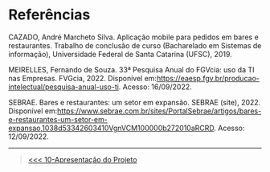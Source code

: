 # Referências

CAZADO, André Marcheto Silva. Aplicação mobile para pedidos em bares e restaurantes. Trabalho de conclusão de curso (Bacharelado em Sistemas de informação), Universidade Federal de Santa Catarina (UFSC), 2019. 

MEIRELLES, Fernando de Souza. 33ª Pesquisa Anual do FGVcia: uso da TI nas Empresas. FVGcia, 2022. Disponível em:https://eaesp.fgv.br/producao-intelectual/pesquisa-anual-uso-ti. Acesso: 16/09/2022. 

SEBRAE. Bares e restaurantes: um setor em expansão. SEBRAE (site), 2022. Disponível em:https://www.sebrae.com.br/sites/PortalSebrae/artigos/bares-e-restaurantes-um-setor-em-expansao,1038d53342603410VgnVCM100000b272010aRCRD. Acesso: 12/09/2022. 

***
>[<<< 10-Apresentação do Projeto](./10-Apresenta%C3%A7%C3%A3o%20do%20Projeto.md)